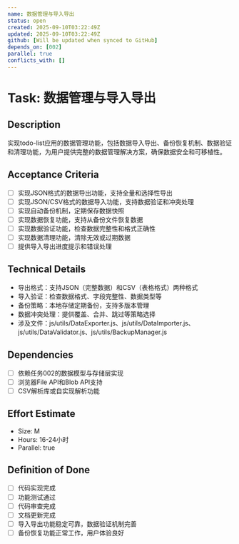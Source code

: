 ```yaml
---
name: 数据管理与导入导出
status: open
created: 2025-09-10T03:22:49Z
updated: 2025-09-10T03:22:49Z
github: [Will be updated when synced to GitHub]
depends_on: [002]
parallel: true
conflicts_with: []
---
```


# Task: 数据管理与导入导出

## Description
实现todo-list应用的数据管理功能，包括数据导入导出、备份恢复机制、数据验证和清理功能，为用户提供完整的数据管理解决方案，确保数据安全和可移植性。

## Acceptance Criteria
- [ ] 实现JSON格式的数据导出功能，支持全量和选择性导出
- [ ] 实现JSON/CSV格式的数据导入功能，支持数据验证和冲突处理
- [ ] 实现自动备份机制，定期保存数据快照
- [ ] 实现数据恢复功能，支持从备份文件恢复数据
- [ ] 实现数据验证功能，检查数据完整性和格式正确性
- [ ] 实现数据清理功能，清除无效或过期数据
- [ ] 提供导入导出进度提示和错误处理

## Technical Details
- 导出格式：支持JSON（完整数据）和CSV（表格格式）两种格式
- 导入验证：检查数据格式、字段完整性、数据类型等
- 备份策略：本地存储定期备份，支持多版本管理
- 数据冲突处理：提供覆盖、合并、跳过等策略选择
- 涉及文件：js/utils/DataExporter.js、js/utils/DataImporter.js、js/utils/DataValidator.js、js/utils/BackupManager.js

## Dependencies
- [ ] 依赖任务002的数据模型与存储层实现
- [ ] 浏览器File API和Blob API支持
- [ ] CSV解析库或自实现解析功能

## Effort Estimate
- Size: M
- Hours: 16-24小时
- Parallel: true

## Definition of Done
- [ ] 代码实现完成
- [ ] 功能测试通过
- [ ] 代码审查完成
- [ ] 文档更新完成
- [ ] 导入导出功能稳定可靠，数据验证机制完善
- [ ] 备份恢复功能正常工作，用户体验良好
